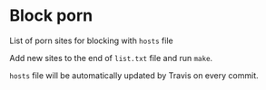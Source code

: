 # Block porn
List of porn sites for blocking with `hosts` file

Add new sites to the end of `list.txt` file and run `make`.

`hosts` file will be automatically updated by Travis on every commit.
